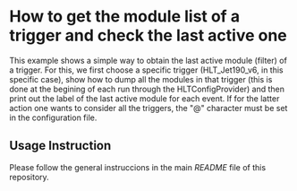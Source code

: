 # How to get the module list of a trigger and check the last active one 

This example shows a simple way to obtain the last active module (filter) of a trigger.  For this, we first choose a specific trigger (HLT_Jet190_v6, in this specific case), show how to dump all the modules in that trigger (this is done at the begining of each run through the HLTConfigProvider) and then print out the label of the last active module for each event.  If for the latter action one wants to consider all the triggers, the "@" character must be set in the configuration file.

## Usage Instruction

Please follow the general instruccions in the main *README* file of this repository.

